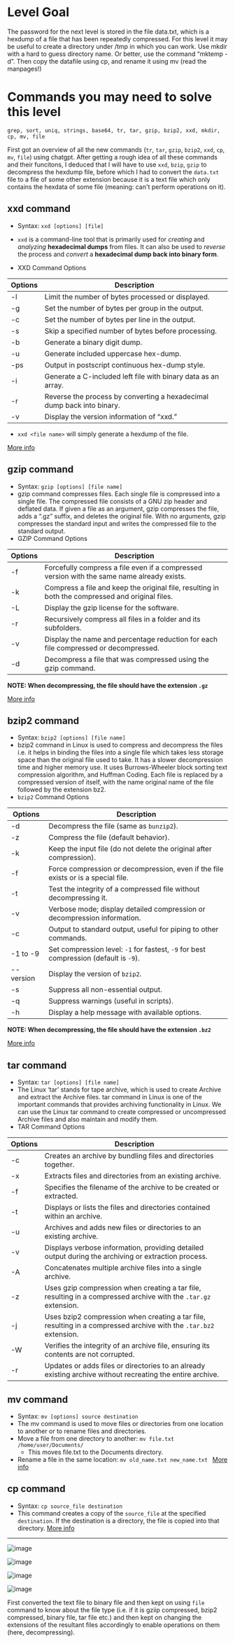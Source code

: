 # Level Goal
The password for the next level is stored in the file data.txt, which is a hexdump of a file that has been repeatedly compressed. For this level it may be useful to create a directory under /tmp in which you can work. Use mkdir with a hard to guess directory name. Or better, use the command “mktemp -d”. Then copy the datafile using cp, and rename it using mv (read the manpages!)
# Commands you may need to solve this level
`grep, sort, uniq, strings, base64, tr, tar, gzip, bzip2, xxd, mkdir, cp, mv, file`

First got an overview of all the new commands (`tr`, `tar`, `gzip`, `bzip2`, `xxd`, `cp`, `mv`, `file`) using chatgpt. After getting a rough idea of all these commands and their funcitons, I deduced that I will have to use `xxd`, `bzip`, `gzip` to decompress the hexdump file, before which I had to convert the `data.txt` file to a file of some other extension because it is a text file which only contains the hexdata of some file (meaning: can't perform operations on it).

## xxd command
- Syntax: `xxd [options] [file]`
- `xxd` is a command-line tool that is primarily used for _creating_ and _analyzing_ **hexadecimal dumps** from files. It can also be used to _reverse_ the process and _convert_ a **hexadecimal dump back into binary form**.

- XXD Command Options

| Options | Description |
|---------|-------------|
| -l      | Limit the number of bytes processed or displayed. |
| -g      | Set the number of bytes per group in the output. |
| -c      | Set the number of bytes per line in the output. |
| -s      | Skip a specified number of bytes before processing. |
| -b      | Generate a binary digit dump. |
| -u      | Generate included uppercase hex-dump. |
| -ps     | Output in postscript continuous hex-dump style. |
| -i      | Generate a C-included left file with binary data as an array. |
| -r      | Reverse the process by converting a hexadecimal dump back into binary. |
| -v      | Display the version information of “xxd.” |

- `xxd <file name>` will simply generate a hexdump of the file.

[More info](https://www.geeksforgeeks.org/xxd-command-in-linux/)

## gzip command
- Syntax: `gzip [options] [file name]`
- gzip command compresses files. Each single file is compressed into a single file. The compressed file consists of a GNU zip header and deflated data. If given a file as an argument, gzip compresses the file, adds a “.gz” suffix, and deletes the original file. With no arguments, gzip compresses the standard input and writes the compressed file to the standard output.
- GZIP Command Options

| Options | Description |
|---------|-------------|
| -f      | Forcefully compress a file even if a compressed version with the same name already exists. |
| -k      | Compress a file and keep the original file, resulting in both the compressed and original files. |
| -L      | Display the gzip license for the software. |
| -r      | Recursively compress all files in a folder and its subfolders. |
| -v      | Display the name and percentage reduction for each file compressed or decompressed. |
| -d      | Decompress a file that was compressed using the gzip command. |

**NOTE: When decompressing, the file should have the extension `.gz`**

[More info](https://www.geeksforgeeks.org/gzip-command-linux/)

## bzip2 command
- Syntax: `bzip2 [options] [file name]`
- bzip2 command in Linux is used to compress and decompress the files i.e. it helps in binding the files into a single file which takes less storage space than the original file used to take. It has a slower decompression time and higher memory use. It uses Burrows-Wheeler block sorting text compression algorithm, and Huffman Coding. Each file is replaced by a compressed version of itself, with the name original name of the file followed by the extension bz2.
- `bzip2` Command Options

| Options | Description |
|---------|-------------|
| -d      | Decompress the file (same as `bunzip2`). |
| -z      | Compress the file (default behavior). |
| -k      | Keep the input file (do not delete the original after compression). |
| -f      | Force compression or decompression, even if the file exists or is a special file. |
| -t      | Test the integrity of a compressed file without decompressing it. |
| -v      | Verbose mode; display detailed compression or decompression information. |
| -c      | Output to standard output, useful for piping to other commands. |
| -1 to -9| Set compression level: `-1` for fastest, `-9` for best compression (default is `-9`). |
| --version| Display the version of `bzip2`. |
| -s      | Suppress all non-essential output. |
| -q      | Suppress warnings (useful in scripts). |
| -h      | Display a help message with available options. |

**NOTE: When decompressing, the file should have the extension `.bz2`**

[More info](https://www.geeksforgeeks.org/bzip2-command-in-linux-with-examples/)

## tar command
- Syntax: `tar [options] [file name]`
- The Linux ‘tar’ stands for tape archive, which is used to create Archive and extract the Archive files. tar command in Linux is one of the important commands that provides archiving functionality in Linux. We can use the Linux tar command to create compressed or uncompressed Archive files and also maintain and modify them.
- TAR Command Options

| Options | Description |
|---------|-------------|
| -c      | Creates an archive by bundling files and directories together. |
| -x      | Extracts files and directories from an existing archive. |
| -f      | Specifies the filename of the archive to be created or extracted. |
| -t      | Displays or lists the files and directories contained within an archive. |
| -u      | Archives and adds new files or directories to an existing archive. |
| -v      | Displays verbose information, providing detailed output during the archiving or extraction process. |
| -A      | Concatenates multiple archive files into a single archive. |
| -z      | Uses gzip compression when creating a tar file, resulting in a compressed archive with the `.tar.gz` extension. |
| -j      | Uses bzip2 compression when creating a tar file, resulting in a compressed archive with the `.tar.bz2` extension. |
| -W      | Verifies the integrity of an archive file, ensuring its contents are not corrupted. |
| -r      | Updates or adds files or directories to an already existing archive without recreating the entire archive. |

## mv command
- Syntax: `mv [options] source destination`
- The mv command is used to move files or directories from one location to another or to rename files and directories.
- Move a file from one directory to another: ```mv file.txt /home/user/Documents/ ```
  - This moves file.txt to the Documents directory.
- Rename a file in the same location: ```mv old_name.txt new_name.txt ```
[More info](https://www.geeksforgeeks.org/mv-command-linux-examples/)

## cp command
- Syntax: `cp source_file destination`
- This command creates a copy of the `source_file` at the specified `destination`. If the destination is a directory, the file is copied into that directory.
[More info](https://www.geeksforgeeks.org/cp-command-linux-examples/)

---
![image](https://github.com/user-attachments/assets/2e0acdcd-adbb-4698-9b57-6f560fa29883)

![image](https://github.com/user-attachments/assets/590c356b-09b8-4853-a888-9a65bbe84a87)

![image](https://github.com/user-attachments/assets/cfcf51d2-0a66-4e4a-8c7b-ab8f8560e985)

![image](https://github.com/user-attachments/assets/0a9e2382-72b7-4e92-8d2d-87337d227eaa)


First converted the text file to binary file and then kept on using `file` command to know about the file type (i.e. if it is gziip compressed, bzip2 compressed, binary file, tar file etc.) and then kept on changing the extensions of the resultant files accordingly to enable operations on them (here, decompressing).
